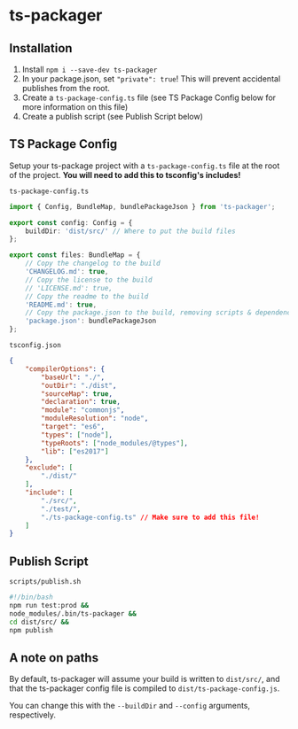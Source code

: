 # ts-packager

## Installation

1. Install `npm i --save-dev ts-packager`
2. In your package.json, set `"private": true`! This will prevent accidental publishes from the root.
3. Create a `ts-package-config.ts` file (see TS Package Config below for more information on this file)
4. Create a publish script (see Publish Script below)

## TS Package Config

Setup your ts-package project with a `ts-package-config.ts` file at the root of the project. **You will need to add this to tsconfig's includes!**

`ts-package-config.ts`
```typescript
import { Config, BundleMap, bundlePackageJson } from 'ts-packager';

export const config: Config = {
	buildDir: 'dist/src/' // Where to put the build files
};

export const files: BundleMap = {
	// Copy the changelog to the build
	'CHANGELOG.md': true,
	// Copy the license to the build
	// 'LICENSE.md': true,
	// Copy the readme to the build
	'README.md': true,
	// Copy the package.json to the build, removing scripts & dependencies
	'package.json': bundlePackageJson
};

```

`tsconfig.json`
```json
{
	"compilerOptions": {
		"baseUrl": "./",
		"outDir": "./dist",
		"sourceMap": true,
		"declaration": true,
		"module": "commonjs",
		"moduleResolution": "node",
		"target": "es6",
		"types": ["node"],
		"typeRoots": ["node_modules/@types"],
		"lib": ["es2017"]
	},
	"exclude": [
		"./dist/"
	],
	"include": [
		"./src/",
		"./test/",
		"./ts-package-config.ts" // Make sure to add this file!
	]
}
```

## Publish Script

`scripts/publish.sh`
```bash
#!/bin/bash
npm run test:prod &&
node_modules/.bin/ts-packager &&
cd dist/src/ &&
npm publish
```

## A note on paths

By default, ts-packager will assume your build is written to `dist/src/`, and that the ts-packager config file is compiled to `dist/ts-package-config.js`.

You can change this with the `--buildDir` and `--config` arguments, respectively.
